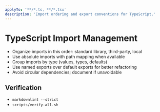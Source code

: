 ```yaml
---
applyTo: '**/*.ts, **/*.tsx'
description: 'Import ordering and export conventions for TypeScript.'
---
```


# TypeScript Import Management

- Organize imports in this order: standard library, third-party, local
- Use absolute imports with path mapping when available
- Group imports by type (values, types, defaults)
- Use named exports over default exports for better refactoring
- Avoid circular dependencies; document if unavoidable

## Verification

- `markdownlint --strict`
- `scripts/verify-all.sh`
